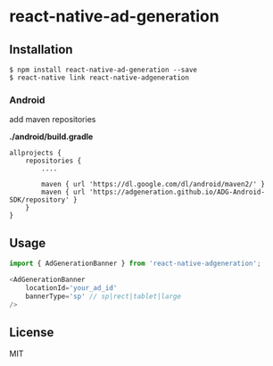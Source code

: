 
# react-native-ad-generation

## Installation
```
$ npm install react-native-ad-generation --save
$ react-native link react-native-adgeneration
```

### Android
add maven repositories

**./android/build.gradle**

```
allprojects {
    repositories {
        ....

        maven { url 'https://dl.google.com/dl/android/maven2/' }
        maven { url 'https://adgeneration.github.io/ADG-Android-SDK/repository' }
    }
}
```

## Usage
```javascript
import { AdGenerationBanner } from 'react-native-adgeneration';

<AdGenerationBanner
	locationId='your_ad_id'
	bannerType='sp' // sp|rect|tablet|large
/>
```

## License
MIT
  